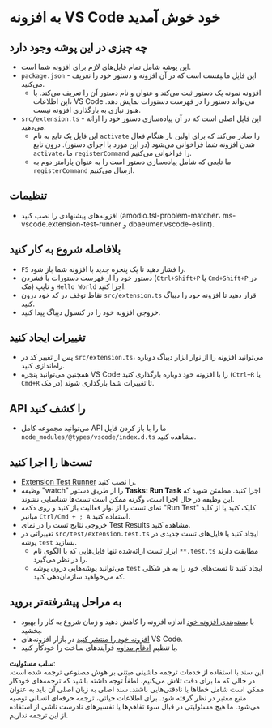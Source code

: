 # به افزونه VS Code خود خوش آمدید

## چه چیزی در این پوشه وجود دارد

* این پوشه شامل تمام فایل‌های لازم برای افزونه شما است.
* `package.json` - این فایل مانیفست است که در آن افزونه و دستور خود را تعریف می‌کنید.
  * افزونه نمونه یک دستور ثبت می‌کند و عنوان و نام دستور آن را تعریف می‌کند. با این اطلاعات، VS Code می‌تواند دستور را در فهرست دستورات نمایش دهد. هنوز نیازی به بارگذاری افزونه نیست.
* `src/extension.ts` - این فایل اصلی است که در آن پیاده‌سازی دستور خود را ارائه می‌دهید.
  * این فایل یک تابع به نام `activate` را صادر می‌کند که برای اولین بار هنگام فعال شدن افزونه شما فراخوانی می‌شود (در این مورد با اجرای دستور). درون تابع `activate`، ما `registerCommand` را فراخوانی می‌کنیم.
  * ما تابعی که شامل پیاده‌سازی دستور است را به عنوان پارامتر دوم به `registerCommand` ارسال می‌کنیم.

## تنظیمات

* افزونه‌های پیشنهادی را نصب کنید (amodio.tsl-problem-matcher، ms-vscode.extension-test-runner و dbaeumer.vscode-eslint).

## بلافاصله شروع به کار کنید

* `F5` را فشار دهید تا یک پنجره جدید با افزونه شما باز شود.
* دستور خود را از فهرست دستورات با فشردن (`Ctrl+Shift+P` یا `Cmd+Shift+P` در مک) و تایپ `Hello World` اجرا کنید.
* نقاط توقف در کد خود درون `src/extension.ts` قرار دهید تا افزونه خود را دیباگ کنید.
* خروجی افزونه خود را در کنسول دیباگ پیدا کنید.

## تغییرات ایجاد کنید

* پس از تغییر کد در `src/extension.ts`، می‌توانید افزونه را از نوار ابزار دیباگ دوباره راه‌اندازی کنید.
* همچنین می‌توانید پنجره VS Code را با افزونه خود دوباره بارگذاری کنید (`Ctrl+R` یا `Cmd+R` در مک) تا تغییرات شما بارگذاری شوند.

## API را کشف کنید

* می‌توانید مجموعه کامل API ما را با باز کردن فایل `node_modules/@types/vscode/index.d.ts` مشاهده کنید.

## تست‌ها را اجرا کنید

* [Extension Test Runner](https://marketplace.visualstudio.com/items?itemName=ms-vscode.extension-test-runner) را نصب کنید.
* وظیفه "watch" را از طریق دستور **Tasks: Run Task** اجرا کنید. مطمئن شوید که این وظیفه در حال اجرا است، وگرنه ممکن است تست‌ها شناسایی نشوند.
* نمای تست را از نوار فعالیت باز کنید و روی دکمه "Run Test" کلیک کنید یا از کلید میانبر `Ctrl/Cmd + ; A` استفاده کنید.
* خروجی نتایج تست را در نمای Test Results مشاهده کنید.
* تغییراتی در `src/test/extension.test.ts` ایجاد کنید یا فایل‌های تست جدیدی در پوشه `test` بسازید.
  * ابزار تست ارائه‌شده تنها فایل‌هایی که با الگوی نام `**.test.ts` مطابقت دارند را در نظر می‌گیرد.
  * می‌توانید پوشه‌هایی درون پوشه `test` ایجاد کنید تا تست‌های خود را به هر شکلی که می‌خواهید سازمان‌دهی کنید.

## به مراحل پیشرفته‌تر بروید

* با [بسته‌بندی افزونه خود](https://code.visualstudio.com/api/working-with-extensions/bundling-extension?WT.mc_id=aiml-137032-kinfeylo) اندازه افزونه را کاهش دهید و زمان شروع به کار را بهبود بخشید.
* [افزونه خود را منتشر کنید](https://code.visualstudio.com/api/working-with-extensions/publishing-extension?WT.mc_id=aiml-137032-kinfeylo) در بازار افزونه‌های VS Code.
* با تنظیم [ادغام مداوم](https://code.visualstudio.com/api/working-with-extensions/continuous-integration?WT.mc_id=aiml-137032-kinfeylo) فرآیندهای ساخت را خودکار کنید.

**سلب مسئولیت**:  
این سند با استفاده از خدمات ترجمه ماشینی مبتنی بر هوش مصنوعی ترجمه شده است. در حالی که ما برای دقت تلاش می‌کنیم، لطفاً توجه داشته باشید که ترجمه‌های خودکار ممکن است شامل خطاها یا نادقتی‌هایی باشند. سند اصلی به زبان اصلی آن باید به عنوان منبع معتبر در نظر گرفته شود. برای اطلاعات حیاتی، ترجمه حرفه‌ای انسانی توصیه می‌شود. ما هیچ مسئولیتی در قبال سوء تفاهم‌ها یا تفسیرهای نادرست ناشی از استفاده از این ترجمه نداریم.